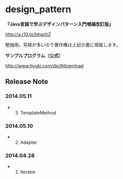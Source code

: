 design_pattern
==============

**『Java言語で学ぶデザインパターン入門増補改訂版』**

http://a.r10.to/hhgzhZ

勉強用。写経が多いので著作権は上記の書に帰属します。

**サンプルプログラム（公式）**

http://www.hyuki.com/dp/#download


Release Note
--------------

### 2014.05.11
- 3. TemplateMethod

### 2014.05.10
- 2. Adapter

### 2014.04.28
- 1. Iterator
